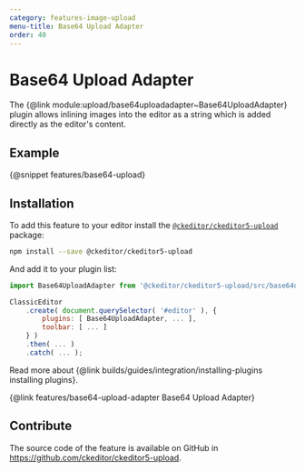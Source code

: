 ```yaml
---
category: features-image-upload
menu-title: Base64 Upload Adapter
order: 40
---
```


# Base64 Upload Adapter

The {@link module:upload/base64uploadadapter~Base64UploadAdapter} plugin allows inlining images into the editor as a string which is added directly as the editor's content.

## Example

{@snippet features/base64-upload}

## Installation

To add this feature to your editor install the [`@ckeditor/ckeditor5-upload`](https://www.npmjs.com/package/@ckeditor/ckeditor5-upload) package:

```bash
npm install --save @ckeditor/ckeditor5-upload
```

And add it to your plugin list:

```js
import Base64UploadAdapter from '@ckeditor/ckeditor5-upload/src/base64uploadadapter';

ClassicEditor
	.create( document.querySelector( '#editor' ), {
		plugins: [ Base64UploadAdapter, ... ],
		toolbar: [ ... ]
	} )
	.then( ... )
	.catch( ... );
```

<info-box info>
	Read more about {@link builds/guides/integration/installing-plugins installing plugins}.
</info-box>

{@link features/base64-upload-adapter Base64 Upload Adapter}

## Contribute

The source code of the feature is available on GitHub in https://github.com/ckeditor/ckeditor5-upload.
